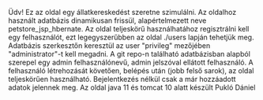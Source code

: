 Üdv!
Ez az oldal egy állatkereskedést szeretne szimulálni.
Az oldalhoz használt adatbázis dinamikusan frissül, alapértelmezett neve petstore_jsp_hbernate.
Az oldal teljeskörű használhatához regisztrálni kell egy felhasználót, ezt legegyszerűbben az oldal ./users lapján tehetjük meg.
Adatbázis szerkesztőn keresztül az user "privileg" mezőjében "administrator"-t kell megadni.
A git repo-n található adatbázisban alapból szerepel egy admin felhasználónevű, admin jelszóval ellátott felhasználó.
A felhasználó létrehozását követően, belépés után (jobb felső sarok), az oldal teljeskörűen használható. Bejelentkezés nélkül csak a már hozzáadott adatok jelennek meg.
Az oldal java 11 és tomcat 10 alatt készült
Pukló Dániel
